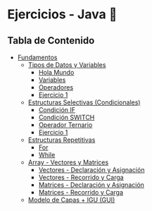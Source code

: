 # Ejercicios - Java 🚀

## Tabla de Contenido

- [Fundamentos](fundamentos)
    - [Tipos de Datos y Variables](fundamentos/tipos%20de%20datos%20y%20variables/)
        - [Hola Mundo](fundamentos/tipos%20de%20datos%20y%20variables/HolaMundo/)
        - [Variables](fundamentos/tipos%20de%20datos%20y%20variables/Variables/)
        - [Operadores](fundamentos/tipos%20de%20datos%20y%20variables/Operadores/)
        - [Ejercicio 1](fundamentos/tipos%20de%20datos%20y%20variables/Ejercicio1/)
    - [Estructuras Selectivas (Condicionales)](fundamentos/estructuras%20selectivas%20(Condicionales)/)
        - [Condición IF](fundamentos/estructuras%20selectivas%20(Condicionales)/CondicionalIF)
        - [Condición SWITCH](fundamentos/estructuras%20selectivas%20(Condicionales)/CondicionalSWITCH)
        - [Operador Ternario](fundamentos/estructuras%20selectivas%20(Condicionales)/OperadorTernario)
        - [Ejercicio 1](fundamentos/estructuras%20selectivas%20(Condicionales)/Ejercicio1)
    - [Estructuras Repetitivas](fundamentos/estructuras%20repetitivas/)
        - [For](fundamentos/estructuras%20repetitivas/For/)
        - [While](fundamentos/estructuras%20repetitivas/While/)
    - [Array - Vectores y Matrices](fundamentos/arrays%20-%20vectores%20y%20matrices/)
        - [Vectores - Declaración y Asignación](fundamentos/arrays%20-%20vectores%20y%20matrices/VectoresDeclaracionAsignacion/)
        - [Vectores - Recorrido y Carga](fundamentos/arrays%20-%20vectores%20y%20matrices//VectoresRecorridoYCarga/)
        - [Matrices - Declaración y Asignación](fundamentos/arrays%20-%20vectores%20y%20matrices//MatricesDeclaracionYAsignacion/)
        - [Matrices - Recorrido y Carga](fundamentos/arrays%20-%20vectores%20y%20matrices//MatricesRecorridoYCarga/)
    - [Modelo de Capas + IGU (GUI)](fundamentos/modelo%20de%20capas/mvc/)

